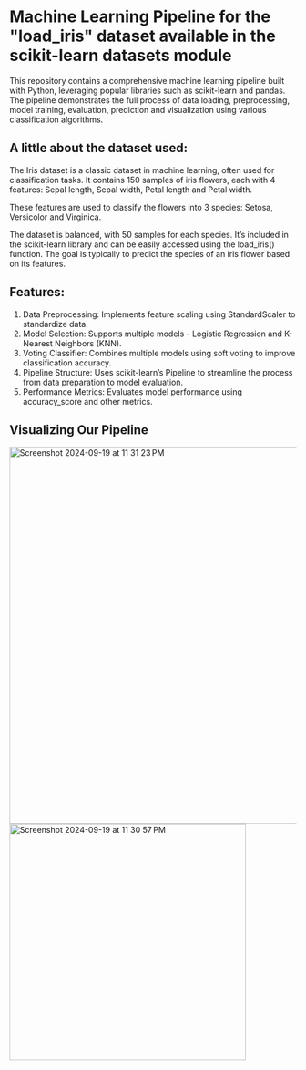 # Machine Learning Pipeline for the "load_iris" dataset available in the scikit-learn datasets module 

This repository contains a comprehensive machine learning pipeline built with Python, leveraging popular libraries such as scikit-learn and pandas. The pipeline demonstrates the full process of data loading, preprocessing, model training, evaluation, prediction and visualization using various classification algorithms.

## A little about the dataset used:

The Iris dataset is a classic dataset in machine learning, often used for classification tasks. It contains 150 samples of iris flowers, each with 4 features:
Sepal length, Sepal width, Petal length and Petal width.

These features are used to classify the flowers into 3 species: 
Setosa, Versicolor and Virginica.

The dataset is balanced, with 50 samples for each species. It’s included in the scikit-learn library and can be easily accessed using the load_iris() function.
The goal is typically to predict the species of an iris flower based on its features.

## Features:
1. Data Preprocessing: Implements feature scaling using StandardScaler to standardize data.
2. Model Selection: Supports multiple models - Logistic Regression and K-Nearest Neighbors (KNN). 
3. Voting Classifier: Combines multiple models using soft voting to improve classification accuracy.
4. Pipeline Structure: Uses scikit-learn’s Pipeline to streamline the process from data preparation to model evaluation.
5. Performance Metrics: Evaluates model performance using accuracy_score and other metrics.


## Visualizing Our Pipeline

<img width="662" alt="Screenshot 2024-09-19 at 11 31 23 PM" src="https://github.com/user-attachments/assets/cf07cc9d-6da7-45d7-8ea9-2986409bbd0a">

<img width="415" alt="Screenshot 2024-09-19 at 11 30 57 PM" src="https://github.com/user-attachments/assets/b2a89589-ed4b-46a3-9813-a21626a5540e">
